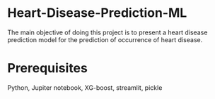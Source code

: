 # Heart-Disease-Prediction-ML
The main objective of doing this project is to present a heart disease prediction model for the 
prediction of occurrence of heart disease.
# Prerequisites
Python, Jupiter notebook, XG-boost, streamlit, pickle
